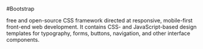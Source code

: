 #Bootstrap








free and open-source CSS framework directed at responsive, mobile-first front-end web development. It contains CSS- and JavaScript-based design templates for typography, forms, buttons, navigation, and other interface components.